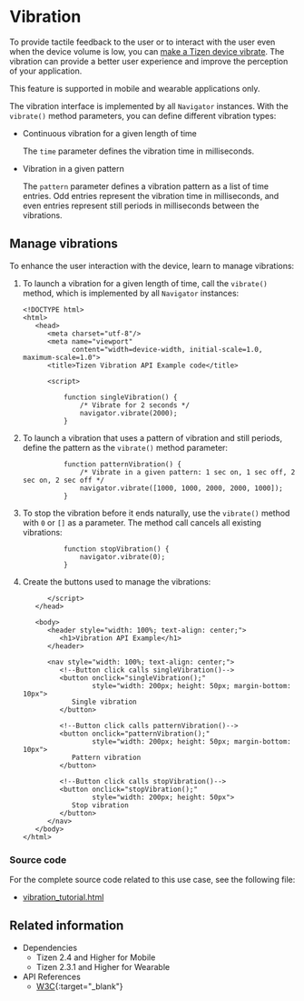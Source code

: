 # Vibration

To provide tactile feedback to the user or to interact with the user even when the device volume is low, you can [make a Tizen device vibrate](#managing-vibrations). The vibration can provide a better user experience and improve the perception of your application.

This feature is supported in mobile and wearable applications only.

The vibration interface is implemented by all `Navigator` instances. With the `vibrate()` method parameters, you can define different vibration types:

- Continuous vibration for a given length of time

  The `time` parameter defines the vibration time in milliseconds.

- Vibration in a given pattern

  The `pattern` parameter defines a vibration pattern as a list of time entries. Odd entries represent the vibration time in milliseconds, and even entries represent still periods in milliseconds between the vibrations.

## Manage vibrations

To enhance the user interaction with the device, learn to manage vibrations:

1. To launch a vibration for a given length of time, call the `vibrate()` method, which is implemented by all `Navigator` instances:

   ```
   <!DOCTYPE html>
   <html>
      <head>
         <meta charset="utf-8"/>
         <meta name="viewport"
               content="width=device-width, initial-scale=1.0, maximum-scale=1.0">
         <title>Tizen Vibration API Example code</title>

         <script>
   ```
   ```
             function singleVibration() {
                 /* Vibrate for 2 seconds */
                 navigator.vibrate(2000);
             }
   ```

2. To launch a vibration that uses a pattern of vibration and still periods, define the pattern as the `vibrate()` method parameter:

   ```
             function patternVibration() {
                 /* Vibrate in a given pattern: 1 sec on, 1 sec off, 2 sec on, 2 sec off */
                 navigator.vibrate([1000, 1000, 2000, 2000, 1000]);
             }
   ```

3. To stop the vibration before it ends naturally, use the `vibrate()` method with `0` or `[]` as a parameter. The method call cancels all existing vibrations:

   ```
             function stopVibration() {
                 navigator.vibrate(0);
             }
   ```

4. Create the buttons used to manage the vibrations:

   ```
         </script>
      </head>

      <body>
         <header style="width: 100%; text-align: center;">
            <h1>Vibration API Example</h1>
         </header>

         <nav style="width: 100%; text-align: center;">
            <!--Button click calls singleVibration()-->
            <button onclick="singleVibration();"
                    style="width: 200px; height: 50px; margin-bottom: 10px">
               Single vibration
            </button>

            <!--Button click calls patternVibration()-->
            <button onclick="patternVibration();"
                    style="width: 200px; height: 50px; margin-bottom: 10px">
               Pattern vibration
            </button>

            <!--Button click calls stopVibration()-->
            <button onclick="stopVibration();"
                    style="width: 200px; height: 50px">
               Stop vibration
            </button>
         </nav>
      </body>
   </html>
   ```

### Source code

For the complete source code related to this use case, see the following file:

- [vibration_tutorial.html](http://download.tizen.org/misc/examples/w3c_html5/device/vibration_api)

## Related information
* Dependencies
  - Tizen 2.4 and Higher for Mobile
  - Tizen 2.3.1 and Higher for Wearable
* API References
  - [W3C](https://www.w3.org/TR/vibration/){:target="_blank"}
